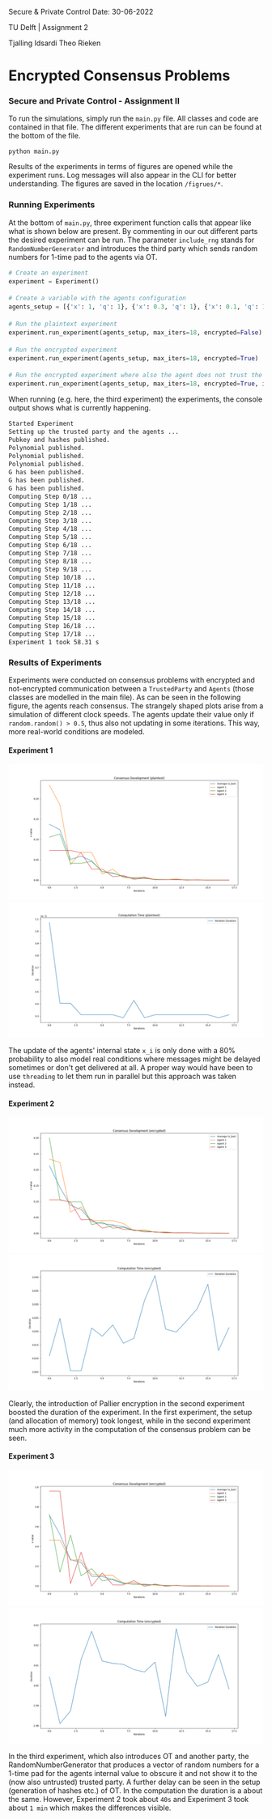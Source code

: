 Secure & Private Control
Date: 30-06-2022

TU Delft | Assignment 2

Tjalling Idsardi
Theo Rieken

# Encrypted Consensus Problems

### Secure and Private Control - Assignment II

To run the simulations, simply run the `main.py` file. All classes and code are contained
in that file. The different experiments that are run can be found at the bottom of the file.

```commandline
python main.py
```

Results of the experiments in terms of figures are opened while the experiment runs. Log
messages will also appear in the CLI for better understanding. The figures are saved in 
the location `/figrues/*`.

### Running Experiments

At the bottom of `main.py`, three experiment function calls that appear like what is shown
below are present. By commenting in our out different parts the desired experiment can be
run. The parameter `include_rng` stands for `RandomNumberGenerator` and introduces the third
party which sends random numbers for 1-time pad to the agents via OT.

```python
# Create an experiment
experiment = Experiment()

# Create a variable with the agents configuration
agents_setup = [{'x': 1, 'q': 1}, {'x': 0.3, 'q': 1}, {'x': 0.1, 'q': 1}]

# Run the plaintext experiment
experiment.run_experiment(agents_setup, max_iters=18, encrypted=False)

# Run the encrypted experiment
experiment.run_experiment(agents_setup, max_iters=18, encrypted=True)

# Run the encrypted experiment where also the agent does not trust the trusted party
experiment.run_experiment(agents_setup, max_iters=18, encrypted=True, include_rng=True)
```

When running (e.g. here, the third experiment) the experiments, the console output shows
what is currently happening. 

```commandline
Started Experiment
Setting up the trusted party and the agents ...
Pubkey and hashes published.
Polynomial published.
Polynomial published.
Polynomial published.
G has been published.
G has been published.
G has been published.
Computing Step 0/18 ...
Computing Step 1/18 ...
Computing Step 2/18 ...
Computing Step 3/18 ...
Computing Step 4/18 ...
Computing Step 5/18 ...
Computing Step 6/18 ...
Computing Step 7/18 ...
Computing Step 8/18 ...
Computing Step 9/18 ...
Computing Step 10/18 ...
Computing Step 11/18 ...
Computing Step 12/18 ...
Computing Step 13/18 ...
Computing Step 14/18 ...
Computing Step 15/18 ...
Computing Step 16/18 ...
Computing Step 17/18 ...
Experiment 1 took 58.31 s
```

### Results of Experiments

Experiments were conducted on consensus problems with encrypted and not-encrypted
communication between a `TrustedParty` and `Agents` (those classes are modelled in the
main file). As can be seen in the following figure, the agents reach consensus. The
strangely shaped plots arise from a simulation of different clock speeds. The agents update
their value only if `random.random() > 0.5`, thus also not updating in some iterations.
This way, more real-world conditions are modeled.  

#### Experiment 1
![Experiment Outcome (not encrypted)](figures/experiment_outcome_consensus_1.png)
![Experiment Outcome (not encrypted)](figures/experiment_outcome_duration_1.png)

The update of the agents' internal state `x_i` is only done with a 80% probability
to also model real conditions where messages might be delayed sometimes or don't get
delivered at all. A proper way would have been to use `threading` to let them run 
in parallel but this approach was taken instead. 

#### Experiment 2
![Experiment Outcome (not encrypted)](figures/experiment_outcome_consensus_2.png)
![Experiment Outcome (not encrypted)](figures/experiment_outcome_duration_2.png)

Clearly, the introduction of Pallier encryption in the second experiment boosted the
duration of the experiment. In the first experiment, the setup (and allocation of memory)
took longest, while in the second experiment much more activity in the 
computation of the consensus problem can be seen.

#### Experiment 3
![Experiment Outcome (not encrypted)](figures/experiment_outcome_consensus_3.png)
![Experiment Outcome (not encrypted)](figures/experiment_outcome_duration_3.png)

In the third experiment, which also introduces OT and another party, the RandomNumberGenerator
that produces a vector of random numbers for a 1-time pad for the agents internal value
to obscure it and not show it to the (now also untrusted) trusted party. A further delay can be
seen in the setup (generation of hashes etc.) of OT. In the computation the duration
is a about the same. However, Experiment 2 took about `40s` and Experiment 3 took about `1 min`
which makes the differences visible. 